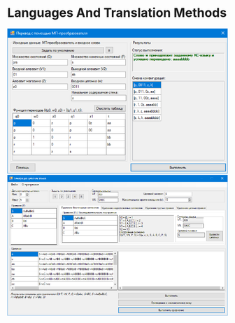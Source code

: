 # Languages And Translation Methods

<img src="output.png" width="700" />
<img src="output2.png" width="700" />
